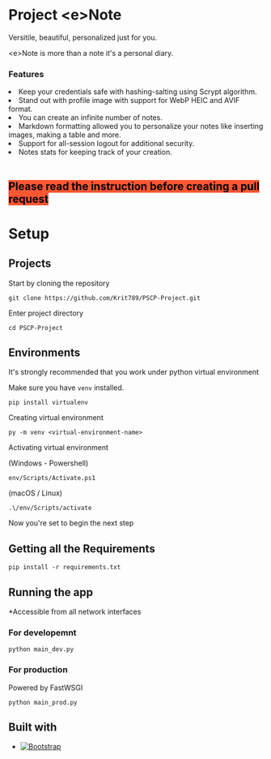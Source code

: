 # Project &lt;e&gt;Note

Versitile, beautiful, personalized just for you.

&lt;e&gt;Note is more than a note it's a personal diary.

### Features 
<li>Keep your credentials safe with hashing-salting using Scrypt algorithm.</li>
<li>Stand out with profile image with support for WebP HEIC and AVIF format.</li>
<li>You can create an infinite number of notes.</li>
<li>Markdown formatting allowed you to personalize your notes like inserting images, making a table and more.</li>
<li>Support for all-session logout for additional security.</li>
<li>Notes stats for keeping track of your creation.</li>

<br>

## <mark style="background-color: #FF5632">Please read the instruction before creating a pull request</mark>

# Setup
## <b>Projects</b>
Start by cloning the repository

    git clone https://github.com/Krit789/PSCP-Project.git

Enter project directory

    cd PSCP-Project

## <b>Environments</b>
It's strongly recommended that you work under python virtual environment

Make sure you have <code>venv</code> installed.

    pip install virtualenv

Creating virtual environment

    py -m venv <virtual-environment-name>

Activating virtual environment

(Windows - Powershell)

    env/Scripts/Activate.ps1

(macOS / Linux)

    .\/env/Scripts/activate

Now you're set to begin the next step<br />

## <b>Getting all the Requirements</b>

    pip install -r requirements.txt

## <b>Running the app</b>
*Accessible from all network interfaces
### <b>For developemnt</b>
    python main_dev.py

### <b>For production</b>
Powered by FastWSGI

    python main_prod.py

## Built with
* [![Bootstrap][Bootstrap.com]][Bootstrap-url]


[Bootstrap.com]: https://img.shields.io/badge/Bootstrap-563D7C?style=for-the-badge&logo=bootstrap&logoColor=white
[Bootstrap-url]: https://getbootstrap.com